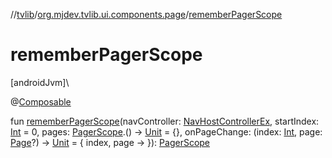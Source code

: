 //[tvlib](../../index.md)/[org.mjdev.tvlib.ui.components.page](index.md)/[rememberPagerScope](remember-pager-scope.md)

# rememberPagerScope

[androidJvm]\

@[Composable](https://developer.android.com/reference/kotlin/androidx/compose/runtime/Composable.html)

fun [rememberPagerScope](remember-pager-scope.md)(navController: [NavHostControllerEx](../org.mjdev.tvlib.navigation/-nav-host-controller-ex/index.md), startIndex: [Int](https://kotlinlang.org/api/latest/jvm/stdlib/kotlin/-int/index.html) = 0, pages: [PagerScope](-pager-scope/index.md).() -&gt; [Unit](https://kotlinlang.org/api/latest/jvm/stdlib/kotlin/-unit/index.html) = {}, onPageChange: (index: [Int](https://kotlinlang.org/api/latest/jvm/stdlib/kotlin/-int/index.html), page: [Page](-page/index.md)?) -&gt; [Unit](https://kotlinlang.org/api/latest/jvm/stdlib/kotlin/-unit/index.html) = { index, page -&gt; }): [PagerScope](-pager-scope/index.md)
